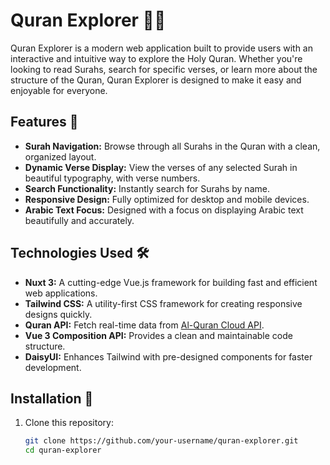 # Quran Explorer 🌙📖

Quran Explorer is a modern web application built to provide users with an interactive and intuitive way to explore the Holy Quran. Whether you're looking to read Surahs, search for specific verses, or learn more about the structure of the Quran, Quran Explorer is designed to make it easy and enjoyable for everyone.

## Features 🚀

- **Surah Navigation:** Browse through all Surahs in the Quran with a clean, organized layout.
- **Dynamic Verse Display:** View the verses of any selected Surah in beautiful typography, with verse numbers.
- **Search Functionality:** Instantly search for Surahs by name.
- **Responsive Design:** Fully optimized for desktop and mobile devices.
- **Arabic Text Focus:** Designed with a focus on displaying Arabic text beautifully and accurately.

## Technologies Used 🛠️

- **Nuxt 3:** A cutting-edge Vue.js framework for building fast and efficient web applications.
- **Tailwind CSS:** A utility-first CSS framework for creating responsive designs quickly.
- **Quran API:** Fetch real-time data from [Al-Quran Cloud API](http://api.alquran.cloud/).
- **Vue 3 Composition API:** Provides a clean and maintainable code structure.
- **DaisyUI:** Enhances Tailwind with pre-designed components for faster development.

## Installation 🔧

1. Clone this repository:
   ```bash
   git clone https://github.com/your-username/quran-explorer.git
   cd quran-explorer
   ```
